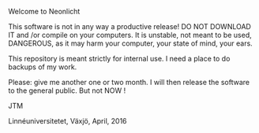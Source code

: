 Welcome to Neonlicht


This software is not in any way a productive release! DO NOT DOWNLOAD IT and /or compile on your computers.
It is unstable, not meant to be used, DANGEROUS, as it may harm your computer, your state of mind, your ears.

This repository is meant strictly for internal use. I need a place to do backups of my work.


Please: give me another one or two month. I will then release the software to the general public.
But not NOW !


JTM

Linnéuniversitetet, Växjö, April, 2016
